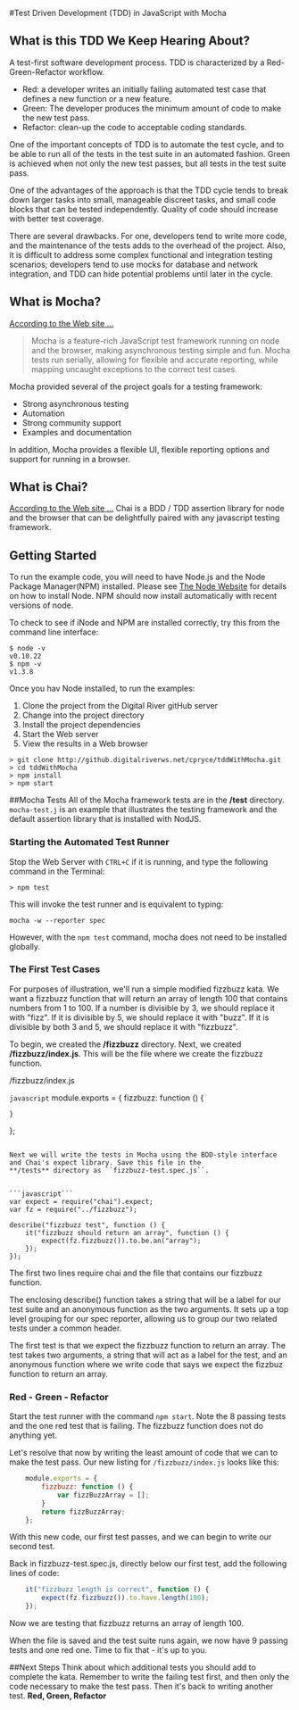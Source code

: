 #Test Driven Development (TDD) in JavaScript with Mocha


## What is this TDD We Keep Hearing About?
A test-first software development process. TDD is characterized by a Red-Green-Refactor workflow.

* Red: a developer writes an initially failing automated test case that defines a new function or a new feature.
* Green: The developer produces the minimum amount of code to make the new test pass.
* Refactor: clean-up the code to acceptable coding standards.

One of the important concepts of TDD is to automate the test cycle, and to be able to run all of the tests in the
test suite in an automated fashion. Green is achieved when not only the new test passes, but all tests in the test
suite pass.

One of the advantages of the approach is that the TDD cycle tends to break down larger tasks into small, manageable
discreet tasks, and small code blocks that can be tested independently. Quality of code should increase with better
test coverage.

There are several drawbacks. For one, developers tend to write more code, and the maintenance of the tests adds to the
overhead of the project. Also, it is difficult to address some complex functional and integration testing scenarios;
developers tend to use mocks for database and network integration, and TDD can hide potential problems until later
in the cycle.

## What is Mocha?
[According to the Web site ...](http://visionmedia.github.io/mocha/)

> Mocha is a feature-rich JavaScript test framework running on node and the browser, making asynchronous testing simple
> and fun. Mocha tests run serially, allowing for flexible and accurate reporting, while mapping uncaught exceptions
> to the correct test cases.

Mocha provided several of the project goals for a testing framework:

* Strong asynchronous testing
* Automation
* Strong community support
* Examples and documentation

In addition, Mocha provides a flexible UI, flexible reporting options and support for running in a browser.

## What is Chai?
[According to the Web site ...](http://chaijs.com/)
Chai is a BDD / TDD assertion library for node and the browser that can be delightfully paired with any javascript testing framework.

## Getting Started

To run the example code, you will need to have Node.js and the Node Package Manager(NPM) installed. Please see 
[The Node Website](http://nodejs.org/) for details on how to install Node. NPM should now install automatically with 
recent versions of node. 

To check to see if iNode and NPM are installed correctly, try this from the command line interface:

```
$ node -v
v0.10.22
$ npm -v
v1.3.8
```

Once you hav Node installed, to run the examples:

1. Clone the project from the Digital River gitHub server
1. Change into the project directory
1. Install the project dependencies
1. Start the Web server
1. View the results in a Web  browser

```
> git clone http://github.digitalriverws.net/cpryce/tddWithMocha.git
> cd tddWithMocha
> npm install
> npm start
```

##Mocha Tests
All of the Mocha framework tests are in the **/test** directory. ``mocha-test.j`` is an example that illustrates the
testing framework and the default assertion library that is installed with NodJS.

### Starting the Automated Test Runner
Stop the Web Server with ``CTRL+C`` if it is running, and type the following command in the Terminal:

```
> npm test
```

This will invoke the test runner and is equivalent to typing:

```
mocha -w --reporter spec
```

However, with the ``npm test`` command, mocha does not need to be installed globally.

### The First Test Cases
For purposes of illustration, we'll run a simple modified fizzbuzz kata. We want a fizzbuzz function that will return an array of length 100 that contains numbers from 1 to 100. If a number is divisible by 3, we should replace it with "fizz". If it is divisible by 5, we should replace it with "buzz". If it is divisible by both 3 and 5, we should replace it with "fizzbuzz".

To begin, we created the **/fizzbuzz** directory.
Next, we created **/fizzbuzz/index.js**. This will be the file where we create the fizzbuzz function.


/fizzbuzz/index.js

```javascript```
module.exports = {
    fizzbuzz: function () {

    }
};

```

Next we will write the tests in Mocha using the BDD-style interface and Chai's expect library. Save this file in the
**/tests** directory as ``fizzbuzz-test.spec.js``.


```javascript```
var expect = require("chai").expect;
var fz = require("../fizzbuzz");

describe("fizzbuzz test", function () {
    it("fizzbuzz should return an array", function () {
        expect(fz.fizzbuzz()).to.be.an("array");
    });
});

```

The first two lines require chai and the file that contains our fizzbuzz function.

The enclosing describe() function takes a string that will be a label for our test suite and an anonymous function as the two arguments. It sets up a top level grouping for our spec reporter, allowing us to group our two related tests under a common header.

The first test is that we expect the fizzbuzz function to return an array. The test takes two arguments, a string that will act as a label for the test, and an anonymous function where we write code that says we expect the fizzbuz function to return an array.

### Red - Green - Refactor
Start the test runner with the command ``npm start``. Note the 8 passing tests and the one red test that is failing. The fizzbuzz function does not do anything yet.

Let's resolve that now by writing the least amount of code that we can to make the test pass. Our new listing for
``/fizzbuzz/index.js`` looks like this:

```javascript
    module.exports = {
        fizzbuzz: function () {
            var fizzBuzzArray = [];
        }
        return fizzBuzzArray;
    };
```

With this new code, our  first test passes, and we can begin to write our second test.

Back in fizzbuzz-test.spec.js, directly below our first test, add the following lines of code:

```javascript
    it("fizzbuzz length is correct", function () {
        expect(fz.fizzbuzz()).to.have.length(100);
    });
```

Now we are testing that fizzbuzz returns an array of length 100.

When the file is saved and the test suite runs again, we now have 9 passing tests and one red one. Time to fix that - it's up to you.

##Next Steps
Think about which additional tests you should add to complete the kata. Remember to write the failing test first, and then only the code necessary to make the test pass. Then it's back to writing another test. **Red, Green, Refactor**

